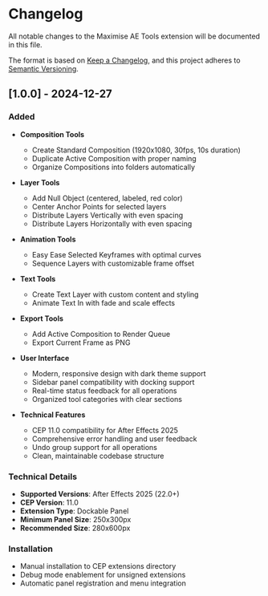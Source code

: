 # Changelog

All notable changes to the Maximise AE Tools extension will be documented in this file.

The format is based on [Keep a Changelog](https://keepachangelog.com/en/1.0.0/),
and this project adheres to [Semantic Versioning](https://semver.org/spec/v2.0.0.html).

## [1.0.0] - 2024-12-27

### Added
- **Composition Tools**
  - Create Standard Composition (1920x1080, 30fps, 10s duration)
  - Duplicate Active Composition with proper naming
  - Organize Compositions into folders automatically

- **Layer Tools**
  - Add Null Object (centered, labeled, red color)
  - Center Anchor Points for selected layers
  - Distribute Layers Vertically with even spacing
  - Distribute Layers Horizontally with even spacing

- **Animation Tools**
  - Easy Ease Selected Keyframes with optimal curves
  - Sequence Layers with customizable frame offset

- **Text Tools**
  - Create Text Layer with custom content and styling
  - Animate Text In with fade and scale effects

- **Export Tools**
  - Add Active Composition to Render Queue
  - Export Current Frame as PNG

- **User Interface**
  - Modern, responsive design with dark theme support
  - Sidebar panel compatibility with docking support
  - Real-time status feedback for all operations
  - Organized tool categories with clear sections

- **Technical Features**
  - CEP 11.0 compatibility for After Effects 2025
  - Comprehensive error handling and user feedback
  - Undo group support for all operations
  - Clean, maintainable codebase structure

### Technical Details
- **Supported Versions**: After Effects 2025 (22.0+)
- **CEP Version**: 11.0
- **Extension Type**: Dockable Panel
- **Minimum Panel Size**: 250x300px
- **Recommended Size**: 280x600px

### Installation
- Manual installation to CEP extensions directory
- Debug mode enablement for unsigned extensions
- Automatic panel registration and menu integration 